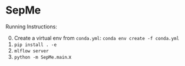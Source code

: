 # SepMe

Running Instructions:

0. Create a virtual env from `conda.yml`: `conda env create -f conda.yml`
1. `pip install . -e`
2. `mlflow server`
3. `python -m SepMe.main`.x